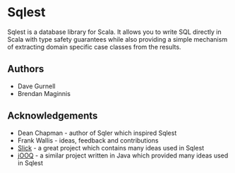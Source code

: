 # Sqlest

Sqlest is a database library for Scala. It allows you to write SQL directly in Scala with type safety guarantees while also providing a simple mechanism of extracting domain specific case classes from the results. 

## Authors
- Dave Gurnell
- Brendan Maginnis

## Acknowledgements
- Dean Chapman - author of Sqler which inspired Sqlest
- Frank Wallis - ideas, feedback and contributions
- [Slick](https://github.com/slick/slick) - a great project which contains many ideas used in Sqlest
- [jOOQ](https://github.com/jOOQ/jOOQ) - a similar project written in Java which provided many ideas used in Sqlest

